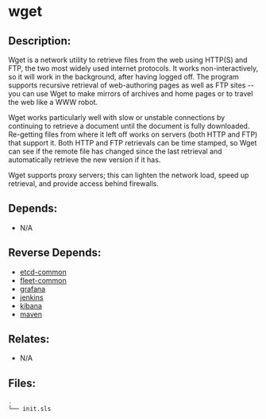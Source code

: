 # wget

## Description:

Wget is a network utility to retrieve files from the web using HTTP(S) and FTP, the two most widely used internet protocols. It works non-interactively, so it will work in the background, after having logged off. The program supports recursive retrieval of web-authoring pages as well as FTP sites -- you can use Wget to make mirrors of archives and home pages or to travel the web like a WWW robot.

Wget works particularly well with slow or unstable connections by continuing to retrieve a document until the document is fully downloaded. Re-getting files from where it left off works on servers (both HTTP and FTP) that support it. Both HTTP and FTP retrievals can be time stamped, so Wget can see if the remote file has changed since the last retrieval and automatically retrieve the new version if it has.

Wget supports proxy servers; this can lighten the network load, speed up retrieval, and provide access behind firewalls.

## Depends:

  -  N/A

## Reverse Depends:

  -  [etcd-common](/salt/etcd-common)
  -  [fleet-common](/salt/fleet-common)
  -  [grafana](/salt/grafana)
  -  [jenkins](/salt/jenkins)
  -  [kibana](/salt/kibana)
  -  [maven](/salt/maven)

## Relates:

  -  N/A

## Files:

```bash
.
└── init.sls
```
